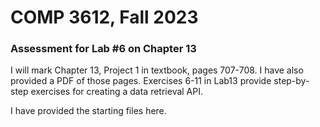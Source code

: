 # COMP 3612, Fall 2023
### Assessment for Lab #6 on Chapter 13

I will mark Chapter 13, Project 1 in textbook, pages 707-708. I have also provided a PDF of those pages. Exercises 6-11 in Lab13 provide step-by-step exercises for creating a data retrieval API.

I have provided the starting files here.


  
